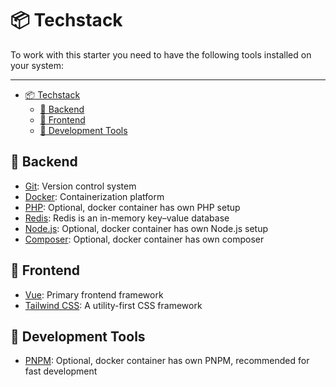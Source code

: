 # 📦 Techstack

To work with this starter you need to have the following tools installed on your system:

---

- [📦 Techstack](#-techstack)
  - [🔸 Backend](#-backend)
  - [🔸 Frontend](#-frontend)
  - [🔸 Development Tools](#-development-tools)

<a name="backend"></a>

## 🔸 Backend

- [Git](https://git-scm.com/): Version control system
- [Docker](https://www.docker.com/): Containerization platform
- [PHP](https://www.php.net/): Optional, docker container has own PHP setup
- [Redis](https://redis.io/): Redis is an in-memory key–value database
- [Node.js](https://nodejs.org/): Optional, docker container has own Node.js setup
- [Composer](https://getcomposer.org/): Optional, docker container has own composer

<a name="frontend"></a>

## 🔸 Frontend

- [Vue](https://vuejs.org/): Primary frontend framework
- [Tailwind CSS](https://tailwindcss.com/): A utility-first CSS framework

<a name="development-tools"></a>

## 🔸 Development Tools

- [PNPM](https://pnpm.io/): Optional, docker container has own PNPM, recommended for fast development
